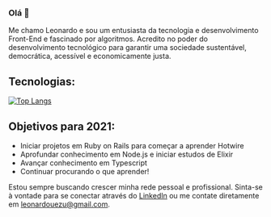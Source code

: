 ### Olá 👋

Me chamo Leonardo e sou um entusiasta da tecnologia e desenvolvimento Front-End e fascinado por algoritmos. Acredito no poder do desenvolvimento tecnológico para garantir uma sociedade sustentável, democrática, acessível e economicamente justa.

## Tecnologias:

[![Top Langs](https://github-readme-stats.vercel.app/api/top-langs/?username=luezu-42&langs_count=8)](https://github.com/anuraghazra/github-readme-stats)

## Objetivos para 2021:

- Iniciar projetos em Ruby on Rails para começar a aprender Hotwire
- Aprofundar conhecimento em Node.js e iniciar estudos de Elixir
- Avançar conhecimento em Typescript
- Continuar procurando o que aprender!

Estou sempre buscando crescer minha rede pessoal e profissional. Sinta-se à vontade para se conectar através do <a href="https://www.linkedin.com/in/leonardouezu/">LinkedIn</a> ou me contate diretamente em leonardouezu@gmail.com. 
